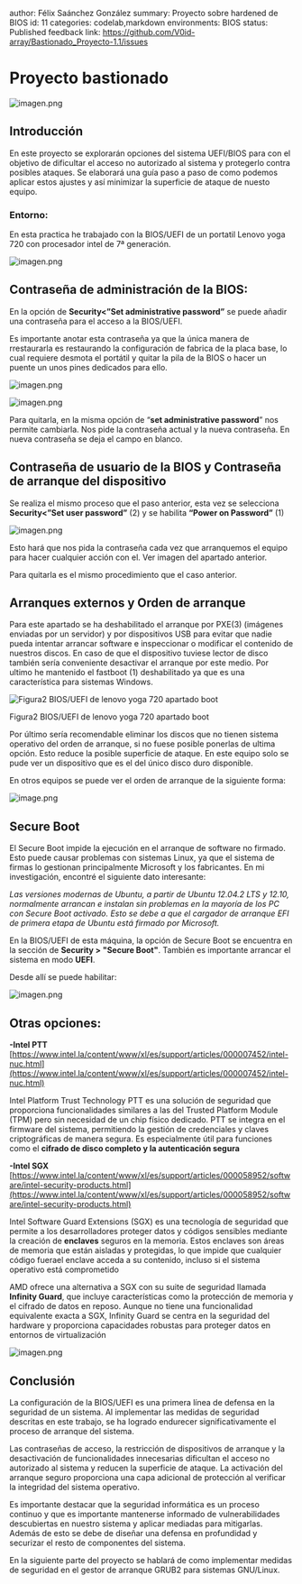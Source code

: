author: Félix Saánchez González
summary: Proyecto sobre hardened de BIOS
id: 11
categories: codelab,markdown
environments: BIOS
status: Published
feedback link: https://github.com/V0id-array/Bastionado_Proyecto-1.1/issues
# Proyecto bastionado

![imagen.png](resources/Portada.png)

## Introducción
En este proyecto se explorarán opciones del sistema UEFI/BIOS para  con el objetivo de dificultar el acceso no autorizado al sistema y protegerlo contra posibles ataques. Se elaborará una guía paso a paso de como podemos aplicar estos ajustes y así minimizar la superficie de ataque de nuesto equipo. 


### Entorno:

En esta practica he trabajado con la BIOS/UEFI de un portatil Lenovo yoga 720 con procesador intel de 7ª generación. 

![imagen.png](resources/image1-1.png)

## **Contraseña de administración de la BIOS:**

En la opción de **Security<”Set administrative password”** se puede añadir una contraseña para el acceso a la BIOS/UEFI. 

Es importante anotar esta contraseña ya que la única manera de rrestaurarla es restaurando la configuración de fabrica de la placa base, lo cual requiere desmota el portátil y quitar la pila de la BIOS o hacer un puente un unos pines dedicados para ello. 

![imagen.png](resources/imagen1-2.png)

![imagen.png](resources/imagen1-3.png)

Para quitarla, en la misma opción de “**set administrative password**” nos permite cambiarla. Nos pide la contraseña actual y la nueva contraseña. En nueva contraseña se deja el campo en blanco. 

## **Contraseña de usuario de la BIOS y Contraseña de arranque del dispositivo**

Se realiza el mismo proceso que el paso anterior, esta vez se selecciona **Security<”Set user password”** (2) y se habilita **“Power on Password”** (1) 

![imagen.png](resources/imagen1-4.png)

Esto hará que nos pida la contraseña cada vez que arranquemos el equipo para hacer cualquier acción con el. Ver imagen del apartado anterior.

Para quitarla es el mismo procedimiento que el caso anterior.

## Arranques externos y Orden de arranque

Para este apartado se ha deshabilitado el arranque por PXE(3) (imágenes enviadas por un servidor) y por dispositivos USB para evitar que nadie pueda intentar arrancar software e inspeccionar o modificar el contenido de nuestros discos. En caso de que el dispositivo tuviese lector de disco también sería conveniente desactivar el arranque por este medio. Por ultimo he mantenido el fastboot (1) deshabilitado ya que es una característica para sistemas Windows.

![Figura2 BIOS/UEFI de lenovo yoga 720 apartado boot](resources/imagen1-5.png)

Figura2 BIOS/UEFI de lenovo yoga 720 apartado boot

Por último sería recomendable eliminar los discos que no tienen sistema operativo del orden de arranque, si no fuese posible ponerlas de ultima opción. Esto reduce la posible superficie de ataque. En este equipo solo se pude ver un dispositivo que es el del único disco duro disponible. 

 En otros equipos se puede ver el orden de arranque de la siguiente forma:

![image.png](resources/imagen1-6.png)

## **Secure Boot**

El Secure Boot impide la ejecución en el arranque de software no firmado. Esto puede causar problemas con sistemas Linux, ya que el sistema de firmas lo gestionan principalmente Microsoft y los fabricantes. En mi investigación, encontré el siguiente dato interesante:

*Las versiones modernas de Ubuntu, a partir de Ubuntu 12.04.2 LTS y 12.10, normalmente arrancan e instalan sin problemas en la mayoría de los PC con Secure Boot activado. Esto se debe a que el cargador de arranque EFI de primera etapa de Ubuntu está firmado por Microsoft.*

En la BIOS/UEFI de esta máquina, la opción de Secure Boot se encuentra en la sección de **Security > "Secure Boot"**. También es importante arrancar el sistema en modo **UEFI**.

Desde allí se puede habilitar:

![imagen.png](resources/imagen1-6.png)

## Otras opciones:

**-Intel PTT** [https://www.intel.la/content/www/xl/es/support/articles/000007452/intel-nuc.html](https://www.intel.la/content/www/xl/es/support/articles/000007452/intel-nuc.html)

Intel Platform Trust Technology PTT es una solución de seguridad que proporciona funcionalidades similares a las del Trusted Platform Module (TPM) pero sin necesidad de un chip físico dedicado. PTT se integra en el firmware del sistema, permitiendo la gestión de credenciales y claves criptográficas de manera segura. Es especialmente útil para funciones como el **cifrado de disco completo y la autenticación segura**

**-Intel SGX** [https://www.intel.la/content/www/xl/es/support/articles/000058952/software/intel-security-products.html](https://www.intel.la/content/www/xl/es/support/articles/000058952/software/intel-security-products.html)

Intel Software Guard Extensions (SGX) es una tecnología de 
seguridad que permite a los desarrolladores proteger datos y códigos 
sensibles mediante la creación de **enclaves**
seguros en la memoria. Estos enclaves son áreas de memoria que están 
aisladas y protegidas, lo que impide que cualquier código fuerael 
enclave acceda a su contenido, incluso si el sistema operativo está 
comprometido

AMD ofrece una alternativa a SGX con su suite de seguridad llamada **Infinity Guard**,
que incluye características como la protección de memoria y el cifrado 
de datos en reposo. Aunque no tiene una funcionalidad equivalente exacta
a SGX, Infinity Guard se centra en la seguridad del hardware y 
proporciona capacidades robustas para proteger datos en entornos de 
virtualización

![imagen.png](resources/imagen1-7.png)


## Conclusión 
La configuración de la BIOS/UEFI es una primera línea de defensa en la seguridad de un sistema. Al implementar las medidas de seguridad descritas en este trabajo, se ha logrado endurecer significativamente el proceso de arranque del sistema.

Las contraseñas de acceso, la restricción de dispositivos de arranque y la desactivación de funcionalidades innecesarias dificultan el acceso no autorizado al sistema y reducen la superficie de ataque. La activación del arranque seguro proporciona una capa adicional de protección al verificar la integridad del sistema operativo.

Es importante destacar que la seguridad informática es un proceso continuo y que es importante mantenerse informado de vulnerabilidades descubiertas en nuestro sistema y aplicar mediadas para mitigarlas. Además de esto se debe de diseñar una defensa en profundidad y securizar el resto de componentes del sistema.

En la siguiente parte del proyecto se hablará de como implementar medidas de seguridad en el gestor de arranque GRUB2 para sistemas GNU/Linux.

